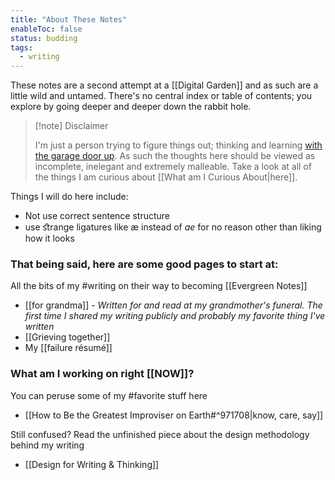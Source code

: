 ```yaml
---
title: "About These Notes"
enableToc: false
status: budding
tags:
  - writing
---
```

These notes are a second attempt at a [[Digital Garden]] and as such are a little wild and untamed. There's no central index or table of contents; you explore by going deeper and deeper down the rabbit hole.
> [!note] Disclaimer
> 
> I'm just a person trying to figure things out; thinking and learning [with the garage door up](https://notes.andymatuschak.org/z21cgR9K3UcQ5a7yPsj2RUim3oM2TzdBByZu). As such the thoughts here should be viewed as incomplete, inelegant and extremely malleable.  Take a look at all of the things I am curious about [[What am I Curious About|here]].

Things I will do here include:
- Not use correct sentence structure
- use ﬆrange ligatures like æ instead of *ae* for no reason other than liking how it looks

### That being said, here are some good pages to start at:
All the bits of my #writing on their way to becoming [[Evergreen Notes]]
- [[for grandma]] - *Written for and read at my grandmother's funeral. The first time I shared my writing publicly and probably my favorite thing I've written*
- [[Grieving together]]
- My [[failure résumé]]

### __What am I working on right__ [[NOW]]?


You can peruse some of my #favorite stuff here
  - [[How to Be the Greatest Improviser on Earth#^971708|know, care, say]]

Still confused? Read the unfinished piece about the design methodology behind my writing 
- [[Design for Writing & Thinking]]

